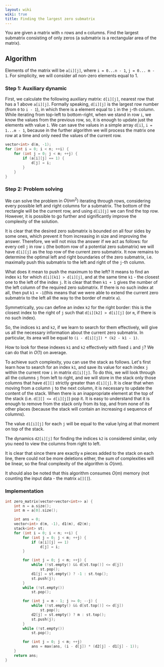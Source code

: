 ```yaml
---
layout: wiki
wiki: true
title: Finding the largest zero submatrix
---
```



You are given a matrix with `n` rows and `m` columns. Find the largest submatrix consisting of only zeros (a submatrix is a rectangular area of the matrix).

## Algorithm

Elements of the matrix will be `a[i][j]`, where `i = 0...n - 1`, `j = 0... m - 1`. For simplicity, we will consider all non-zero elements equal to 1.

### Step 1: Auxiliary dynamic

First, we calculate the following auxiliary matrix: `d[i][j]`, nearest row that has a 1 above `a[i][j]`. Formally speaking, `d[i][j]` is the largest row number (from `0` to `i - 1`), in which there is a element equal to `1` in the `j`-th column. 
While iterating from top-left to bottom-right, when we stand in row `i`, we know the values from the previous row, so, it is enough to update just the elements with value `1`. We can save the values in a simple array `d[i]`, `i = 1...m - 1`, because in the further algorithm we will process the matrix one row at a time and only need the values of the current row.

```cpp
vector<int> d(m, -1);
for (int i = 0; i < n; ++i) {
    for (int j = 0; j < m; ++j) {
        if (a[i][j] == 1) {
            d[j] = i;
        }
    }
}
```

### Step 2: Problem solving

We can solve the problem in $O(n m^2)$ iterating through rows, considering every possible left and right columns for a submatrix. The bottom of the rectangle will be the current row, and using `d[i][j]` we can find the top row. However, it is possible to go further and significantly improve the complexity of the solution.

It is clear that the desired zero submatrix is bounded on all four sides by some ones, which prevent it from increasing in size and improving the answer. Therefore,  we will not miss the answer if we act as follows: for every cell `j` in row `i` (the bottom row of a potential zero submatrix) we will have `d[i][j]` as the top row of the current zero submatrix. It now remains to determine the optimal left and right boundaries of the zero submatrix, i.e. maximally push this submatrix to the left and right of the `j`-th column. 

What does it mean to push the maximum to the left? It means to find an index `k1` for which `d[i][k1] > d[i][j]`, and at the same time `k1` - the closest one to the left of the index `j`. It is clear that then `k1 + 1` gives the number of the left column of the required zero submatrix. If there is no such index at all, then put `k1` = `-1`(this means that we were able to extend the current zero submatrix to the left all the way to the border of matrix `a`).

Symmetrically, you can define an index `k2` for the right border: this is the closest index to the right of `j` such that `d[i][k2] > d[i][j]` (or `m`, if there is no such index).

So, the indices `k1` and `k2`, if we learn to search for them effectively, will give us all the necessary information about the current zero submatrix. In particular, its area will be equal to `(i - d[i][j]) * (k2 - k1 - 1)`.

How to look for these indexes `k1` and `k2` effectively with fixed `i` and `j`? We can do that in $O(1)$ on average.

To achieve such complexity, you can use the stack as follows. Let's first learn how to search for an index `k1`, and save its value for each index `j` within the current row `i` in matrix `d1[i][j]`. To do this, we will look through all the columns `j` from left to right, and we will store in the stack only those columns that have `d[][]` strictly greater than `d[i][j]`. It is clear that when moving from a column `j` to the next column, it is necessary to update the content of the stack. When there is an inappropriate element at the top of the stack (i.e. `d[][] <= d[i][j]`) pop it. It is easy to understand that it is enough to remove from the stack only from its top, and from none of its other places (because the stack will contain an increasing `d` sequence of columns).

The value `d1[i][j]` for each `j` will be equal to the value lying at that moment on top of the stack.

The dynamics `d2[i][j]` for finding the indices `k2` is considered similar, only you need to view the columns from right to left.

It is clear that since there are exactly `m` pieces added to the stack on each line, there could not be more deletions either, the sum of complexities will be linear, so the final complexity of the algorithm is $O(nm)$.

It should also be noted that this algorithm consumes $O(m)$ memory (not counting the input data - the matrix `a[][]`).

### Implementation

```cpp
int zero_matrix(vector<vector<int>> a) {
    int n = a.size();
    int m = a[0].size();

    int ans = 0;
    vector<int> d(m, -1), d1(m), d2(m);
    stack<int> st;
    for (int i = 0; i < n; ++i) {
        for (int j = 0; j < m; ++j) {
            if (a[i][j] == 1)
                d[j] = i;
        }

        for (int j = 0; j < m; ++j) {
            while (!st.empty() && d[st.top()] <= d[j])
                st.pop();
            d1[j] = st.empty() ? -1 : st.top();
            st.push(j);
        }
        while (!st.empty())
            st.pop();

        for (int j = m - 1; j >= 0; --j) {
            while (!st.empty() && d[st.top()] <= d[j])
                st.pop();
            d2[j] = st.empty() ? m : st.top();
            st.push(j);
        }
        while (!st.empty())
            st.pop();

        for (int j = 0; j < m; ++j)
            ans = max(ans, (i - d[j]) * (d2[j] - d1[j] - 1));
    }
    return ans;
}
```


